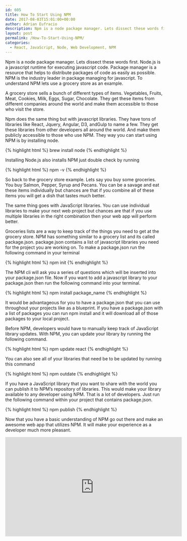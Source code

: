 ```yaml
---
id: 605
title: How To Start Using NPM
date: 2017-08-03T15:01:00+00:00
author: Adrian Eufracio
description: Npm is a node package manager. Lets dissect these words first. Node.js is a javascript runtime for executing javascript code. Package manager is a resource that helps to distribute packages of code as easily as possible. NPM is the industry leader in package managing for javascript.
layout: post
permalink: /How-To-Start-Using-NPM/
categories:
  - React, JavaScript, Node, Web Development, NPM
---
```



Npm is a node package manager. Lets dissect these words first. Node.js is a javascript runtime for executing javascript code. Package manager is a resource that helps to distribute packages of code as easily as possible. NPM is the industry leader in package managing for javascript. To understand NPM lets use a grocery store as an example.

A grocery store sells a bunch of different types of items. Vegetables, Fruits, Meat, Cookies, Milk, Eggs, Sugar, Chocolate. They get these items from different companies around the world and make them accessible to those who visit the store.

Npm does the same thing but with javascript libraries. They have tons of libraries like React, Jquery, Angular, D3, andGulp to name a few. They get these libraries from other developers all around the world. And make them publicly accessible to those who use NPM.
They way you can start using NPM is by installing node.

{% highlight html %}
brew install node
{% endhighlight %}

Installing Node.js also installs NPM just double check by running

{% highlight html %}
npm -v
{% endhighlight %}

So back to the grocery store example. Lets say you buy some groceries. You buy Salmon, Pepper, Syrup and Pecans. You can be a savage and eat these items individually but chances are that if you combine all of these items you will get a dish that tastes much better.

The same thing goes with JavaScript libraries. You can use individual libraries to make your next web project but chances are that if you use multiple libraries in the right combination then your web app will perform better.

Groceries lists are a way to keep track of the things you need to get at the grocery store. NPM has something similar to a grocery list and its called package.json. package.json contains a list of javascript libraries you need for the project you are working on. To make a package.json run the following command in your terminal

{% highlight html %}
npm init
{% endhighlight %}

The NPM cli will ask you a series of questions which will be inserted into your package.json file. Now if you want to add a javascript library to your package.json then run the following command into your terminal.

{% highlight html %}
npm install package_name
{% endhighlight %}

It would be advantageous for you to have a package.json that you can use throughout your projects like as a blueprint. If you have a package.json with a list of packages you can run npm install and it will download all of those packages to your local project.

Before NPM, developers would have to manually keep track of JavaScript library updates. With NPM, you can update your library by running the following command.

{% highlight html %}
npm update react
{% endhighlight %}

You can also see all of your libraries that need be to be updated by running this command

{% highlight html %}
npm outdate
{% endhighlight %}

If you have a JavaScript library that you want to share with the world you can publish it to NPM’s repository of libraries. This would make your library available to any developer using NPM. That is a lot of developers. Just run the following command within your project that contains package.json.

{% highlight html %}
npm publish
{% endhighlight %}

Now that you have a basic understanding of NPM go out there and make an awesome web app that utilizes NPM. It will make your experience as a developer much more pleasant.

<iframe width="560" height="315" src="https://www.youtube.com/embed/hKrXJZvbD2E" frameborder="0" allowfullscreen></iframe>
